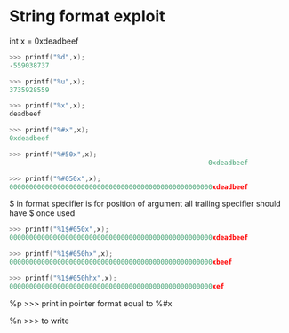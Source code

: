 # String format exploit

int x = 0xdeadbeef

```C
>>> printf("%d",x);
-559038737
```

```C
>>> printf("%u",x);
3735928559
```

```C
>>> printf("%x",x);
deadbeef
```

```C
>>> printf("%#x",x);
0xdeadbeef
```

```C
>>> printf("%#50x",x);
                                                  0xdeadbeef
```

```C
>>> printf("%#050x",x);
000000000000000000000000000000000000000000000000000xdeadbeef
```

$ in format specifier is for position of argument
all trailing specifier should have $ once used

```C
>>> printf("%1$#050x",x);
000000000000000000000000000000000000000000000000000xdeadbeef
```

```C
>>> printf("%1$#050hx",x);
000000000000000000000000000000000000000000000000000xbeef
```

```C
>>> printf("%1$#050hhx",x);
000000000000000000000000000000000000000000000000000xef
```

%p >>> print in pointer format equal to %#x

%n >>> to write
